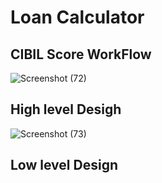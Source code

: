# Loan Calculator

## CIBIL Score WorkFlow 
![Screenshot (72)](https://user-images.githubusercontent.com/65916282/132113720-9ca305de-b9f0-4591-8bab-0d83cfb756d1.png)

## High level Desigh
![Screenshot (73)](https://user-images.githubusercontent.com/65916282/132113961-806e38e4-306e-484a-8818-62db1c9c1669.png)

## Low level Design

